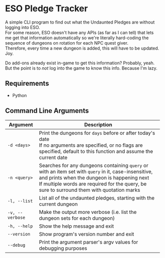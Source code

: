 # ESO Pledge Tracker

A simple CLI program to find out what the Undaunted Pledges are without logging into ESO.  
For some reason, ESO doesn't have any APIs (as far as I can tell) that lets me get that information automatically so we're literally hard-coding the sequence of dungeons on rotation for each NPC quest giver.  
Therefore, every time a new dungeon is added, this will have to be updated. Joy.

Do add-ons already exist in-game to get this information? Probably, yeah. But the point is to _not_ log into the game to know this info. Because I'm lazy.

## Requirements

- Python

## Command Line Arguments

| Argument | Description |
| --- | --- |
| `-d <days>` | Print the dungeons for `days` before or after today's date<br>If no arguments are specified, or no flags are specified, default to this function and assume the current date |
| `-n <query>` | Searches for any dungeons containing `query` or with an item set with `query` in it, case-insensitive, and prints when the dungeon is happening next<br>If multiple words are required for the query, be sure to surround them with quotation marks |
| `-l, --list`     | List all of the undaunted pledges, starting with the current dungeon |
| `-v, --verbose`  | Make the output more verbose (i.e. list the dungeon sets for each dungeon) |
| `-h, --help`     | Show the help message and exit |
| `--version`      | Show program's version number and exit |
| `--debug`        | Print the argument parser's argv values for debugging purposes |
